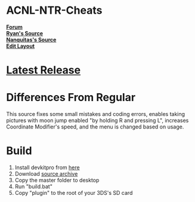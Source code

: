 # ACNL-NTR-Cheats
[**Forum**](https://gbatemp.net/threads/release-animal-crossing-new-leaf-multi-cheat-ntr-plugin.428522/)  
[**Ryan's Source**](https://github.com/RyDog199/ACNL-NTR-Cheats)  
[**Nanquitas's Source**](https://github.com/Nanquitas/ACNL-NTR-Cheats)  
[**Edit Layout**](https://github.com/SirBeethoven/ACNL-NTR-Cheats/wiki/Edit-Layout) 
# [Latest Release](https://github.com/SirBeethoven/ACNL-NTR-Cheats/blob/master/ACNL_MULTI.plg?raw=true)
# Differences From Regular
This source fixes some small mistakes and coding errors, enables taking pictures with moon jump enabled "by holding R and pressing L", increases Coordinate Modifier's speed, and the menu is changed based on usage.
# Build  
1. Install devkitpro from [here](https://sourceforge.net/projects/devkitpro/)    
2. Download [source archive](https://github.com/SirBeethoven/ACNL-NTR-Cheats/archive/master.zip)  
3. Copy the master folder to desktop  
4. Run "build.bat"  
5. Copy "plugin" to the root of your 3DS's SD card  
